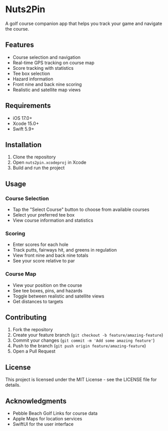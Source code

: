 # Nuts2Pin

A golf course companion app that helps you track your game and navigate the course.

## Features

- Course selection and navigation
- Real-time GPS tracking on course map
- Score tracking with statistics
- Tee box selection
- Hazard information
- Front nine and back nine scoring
- Realistic and satellite map views

## Requirements

- iOS 17.0+
- Xcode 15.0+
- Swift 5.9+

## Installation

1. Clone the repository
2. Open `nuts2pin.xcodeproj` in Xcode
3. Build and run the project

## Usage

### Course Selection
- Tap the "Select Course" button to choose from available courses
- Select your preferred tee box
- View course information and statistics

### Scoring
- Enter scores for each hole
- Track putts, fairways hit, and greens in regulation
- View front nine and back nine totals
- See your score relative to par

### Course Map
- View your position on the course
- See tee boxes, pins, and hazards
- Toggle between realistic and satellite views
- Get distances to targets

## Contributing

1. Fork the repository
2. Create your feature branch (`git checkout -b feature/amazing-feature`)
3. Commit your changes (`git commit -m 'Add some amazing feature'`)
4. Push to the branch (`git push origin feature/amazing-feature`)
5. Open a Pull Request

## License

This project is licensed under the MIT License - see the LICENSE file for details.

## Acknowledgments

- Pebble Beach Golf Links for course data
- Apple Maps for location services
- SwiftUI for the user interface
